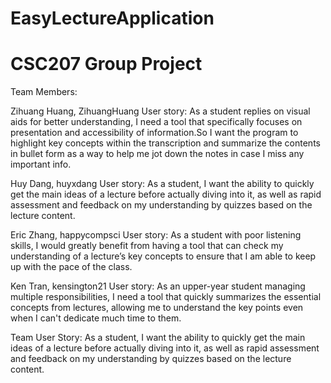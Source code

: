 # EasyLectureApplication
# CSC207 Group Project
Team Members:

Zihuang Huang, ZihuangHuang User story: As a student replies on visual aids for better understanding, I need a tool that specifically focuses on presentation and accessibility of information.So I want the program to highlight key concepts within the transcription and summarize the contents in bullet form as a way to help me jot down the notes in case I miss any important info.

Huy Dang, huyxdang User story: As a student, I want the ability to quickly get the main ideas of a lecture before actually diving into it, as well as rapid assessment and feedback on my understanding by quizzes based on the lecture content.

Eric Zhang, happycompsci User story: As a student with poor listening skills, I would greatly benefit from having a tool that can check my understanding of a lecture’s key concepts to ensure that I am able to keep up with the pace of the class.

Ken Tran, kensington21 User story: As an upper-year student managing multiple responsibilities, I need a tool that quickly summarizes the essential concepts from lectures, allowing me to understand the key points even when I can't dedicate much time to them.

Team User Story: As a student, I want the ability to quickly get the main ideas of a lecture before actually diving into it, as well as rapid assessment and feedback on my understanding by quizzes based on the lecture content.
